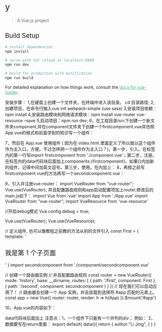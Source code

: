 # y

> A Vue.js project

## Build Setup

``` bash
# install dependencies
npm install

# serve with hot reload at localhost:8080
npm run dev

# build for production with minification
npm run build
```

For detailed explanation on how things work, consult the [docs for vue-loader](http://vuejs.github.io/vue-loader).

安装步骤：
1,在硬盘上创建一个文件夹，在终端中进入该目录。 cd 目录路径;
2,创建项目，在命令行输入vue init webpack-simple  (use sass)
3,安装项目依赖：npm install
4,安装路由模块和网络请求模块：npm install vue-router vue-resource –save
5,启动项目：npm run dev;
6，在工程目录/src下创建一个新文件夹component,并在component文件夹下创建一个firstcomponent.vue并仿照App.vue的格式和前面学到的知识写一个组件：
  <template>
    <div id="firstcomponent">
      <h1>this is first component.</h1>
      <a>written by {{author}}</a>
    </div>
  </template>

  <script type="text/javascript">
    export default{
      data(){
        return {
          author:"Li Jing",
        }
      }
    }
  </script>

  <style>

  </style>
7，然后在 App.vue 使用组件 ( 因为在 index.html 里面定义了所以就以这个组件作为主入口，方便。不过怎样把一个组件作为主入口？)，第一步，引入。在<script></script>标签内的第一行写import firstcomponent from ‘./component.vue’；第二步，注册。在<script></script>标签内的data代码块后面加上components:{firstcomponent}。如果{}内加新的组件，记得中间加英文逗号。第三步，使用。在<template></template>内加上：
<template>
  <div id="app">
    <img src="./assets/logo.png">
    <h1>{{ msg }}</h1>
    <firstcomponent></firstcomponent>
  </div>
</template>
8，再按之前写firstcomponent.vue的方法再写一个secondcomponent.vue：
<template>
    <div id="firstcomponent">
      <h1>this is second component.</h1>
      <a>written by {{author}}</a>
      <p>感谢<a href="https://jinkey.ai/post/tech/vue2.0-xin-shou-wan-quan-tian-keng-gong-lue-cong-huan-jing-da-jian-dao-fa-bu">Jinkey intelligence</a>的技术指导</p>
    </div>
  </template>

  <script type="text/javascript">
    export default{
      data(){
        return {
          author:"Li Jing",
        }
      }
    }
  </script>

  <style>

  </style>

9，引入并注册vue-router：
import VueRouter from "vue-router";
Vue.use(VueRouter);
并且配置路由规则和app启动配置项加上router,修改后的main.js如下：
import Vue from 'vue'
import App from './App.vue'
import VueRouter from "vue-router";
import VueResource from 'vue-resource'

//开启debug模式
Vue.config.debug = true;

Vue.use(VueRouter);
Vue.use(VueResource);

// 定义组件, 也可以像教程之前教的方法从别的文件引入
const First = { template: '<div><h2>我是第 1 个子页面</h2></div>' }
import secondcomponent from './component/secondcomponent.vue'

// 创建一个路由器实例
// 并且配置路由规则
const router = new VueRouter({
  mode: 'history',
  base: __dirname,
  routes: [
    {
      path: '/first',
      component: First
    },
    {
      path: '/second',
      component: secondcomponent
    }
  ]
})
// 现在我们可以启动应用了！
// 路由器会创建一个 App 实例，并且挂载到选择符 #app 匹配的元素上。
const app = new Vue({
  router: router,
  render: h => h(App)
}).$mount('#app')

10，App.vue的内容如下：
<template>
  <div id="app">
    <img src="./assets/logo.png">
    <h1>{{ msg }}</h1>
    <firstcomponent></firstcomponent>
    <secondcomponent></secondcomponent>
    <ul>
      <li><router-link to="/first">点我跳转到第一页</router-link></li>
      <li><router-link to="/second">点我跳转到第二页</router-link></li>
    </ul>
    <router-view class="view"></router-view>
  </div>
</template>

<script>
import firstcomponent from './component/firstcomponent.vue';
import secondcomponent from './component/secondcomponent.vue';
export default {
  name: 'app',
  data () {
    return {
      msg: 'Welcome to Your Vue.js App'
    }
  },
  components:{firstcomponent,secondcomponent}
}
</script>

<style lang="scss">
#app {
  font-family: 'Avenir', Helvetica, Arial, sans-serif;
  -webkit-font-smoothing: antialiased;
  -moz-osx-font-smoothing: grayscale;
  text-align: center;
  color: #2c3e50;
  margin-top: 60px;
}

h1, h2 {
  font-weight: normal;
}

ul {
  list-style-type: none;
  padding: 0;
}

li {
  display: inline-block;
  margin: 0 10px;
}

a {
  color: #42b983;
}
</style>



data代码块后面加上
注意点：1，一个组件下只能有一个并列的div；
例如：
<template>
    <div id="firstcomponent">
      <h1>this is first component.</h1>
      <a>written by {{author}}</a>
    </div>
</template>
2，数据要写在return里面：
export default{
      data(){
        return {
          author:"Li Jing",
        }
      }
}

